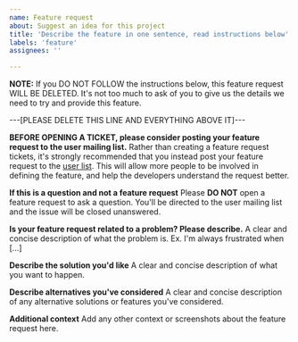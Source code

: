 ```yaml
---
name: Feature request
about: Suggest an idea for this project
title: 'Describe the feature in one sentence, read instructions below'
labels: 'feature'
assignees: ''

---
```


**NOTE:** If you DO NOT FOLLOW the instructions below, this feature request WILL BE DELETED. It's not too much to ask
of you to give us the details we need to try and provide this feature.

---[PLEASE DELETE THIS LINE AND EVERYTHING ABOVE IT]---

**BEFORE OPENING A TICKET, please consider posting your feature request to the user mailing list.**
Rather than creating a feature request tickets, it's strongly recommended that you instead post your feature request to the [user list](https://www.freelists.org/list/comixed). This will allow more people to be involved in defining the feature, and help the developers understand the request better.

**If this is a question and not a feature request**
Please **DO NOT** open a feature request to ask a question. You'll be directed to the user mailing list and the issue will be closed unanswered.

**Is your feature request related to a problem? Please describe.**
A clear and concise description of what the problem is. Ex. I'm always frustrated when [...]

**Describe the solution you'd like**
A clear and concise description of what you want to happen.

**Describe alternatives you've considered**
A clear and concise description of any alternative solutions or features you've considered.

**Additional context**
Add any other context or screenshots about the feature request here.
